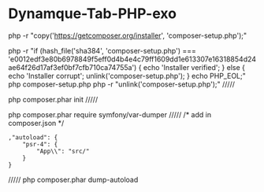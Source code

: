 # Dynamque-Tab-PHP-exo

php -r "copy('https://getcomposer.org/installer', 'composer-setup.php');"

php -r "if (hash_file('sha384', 'composer-setup.php') === 'e0012edf3e80b6978849f5eff0d4b4e4c79ff1609dd1e613307e16318854d24ae64f26d17af3ef0bf7cfb710ca74755a') { echo 'Installer verified'; } else { echo 'Installer corrupt'; unlink('composer-setup.php'); } echo PHP_EOL;"
php composer-setup.php
php -r "unlink('composer-setup.php');"
/////

php composer.phar init
/////

php composer.phar require symfony/var-dumper
/////
/* add in composer.json */

    ,"autoload": {
        "psr-4": {
            "App\\": "src/"
        }
    }
    
/////
php composer.phar dump-autoload
    
    
